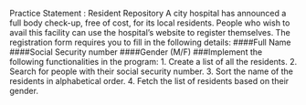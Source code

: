 Practice Statement : Resident Repository
A city hospital has announced a full body check-up, free of cost, for its local residents.
People who wish to avail this facility can use the hospital’s website to register themselves.
The registration form requires you to fill in the following details:
####Full Name
####Social Security number
####Gender (M/F)
###Implement the following functionalities in the program:
      1. Create a list of all the residents. 
      2. Search for people with their social security number.
      3. Sort the name of the residents in alphabetical order. 
      4. Fetch the list of residents based on their gender.